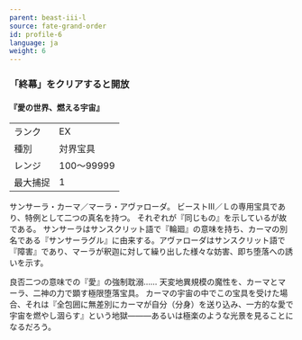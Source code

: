 ```yaml
---
parent: beast-iii-l
source: fate-grand-order
id: profile-6
language: ja
weight: 6
---
```


### 「終幕」をクリアすると開放

#### 『愛の世界、燃える宇宙』

<table>
  <tr><td>ランク</td><td>EX</td></tr>
  <tr><td>種別</td><td>対界宝具</td></tr>
  <tr><td>レンジ</td><td>100～99999</td></tr>
  <tr><td>最大捕捉</td><td>1</td></tr>
</table>

サンサーラ・カーマ／マーラ・アヴァローダ。
ビーストⅢ／Ｌの専用宝具であり、特例として二つの真名を持つ。
それぞれが『同じもの』を示しているが故である。
サンサーラはサンスクリット語で『輪廻』の意味を持ち、カーマの別名である『サンサーラグル』に由来する。アヴァローダはサンスクリット語で『障害』であり、マーラが釈迦に対して繰り出した様々な妨害、即ち堕落への誘いを示す。

良否二つの意味での『愛』の強制耽溺……
天変地異規模の魔性を、カーマとマーラ、二神の力で顕す極限堕落宝具。
カーマの宇宙の中でこの宝具を受けた場合、それは『全包囲に無差別にカーマが自分（分身）を送り込み、一方的な愛で宇宙を燃やし涸らす』という地獄―――あるいは極楽のような光景を見ることになるだろう。
